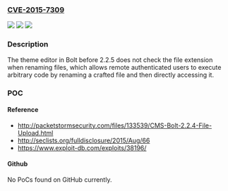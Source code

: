 ### [CVE-2015-7309](https://cve.mitre.org/cgi-bin/cvename.cgi?name=CVE-2015-7309)
![](https://img.shields.io/static/v1?label=Product&message=n%2Fa&color=blue)
![](https://img.shields.io/static/v1?label=Version&message=n%2Fa&color=blue)
![](https://img.shields.io/static/v1?label=Vulnerability&message=n%2Fa&color=brighgreen)

### Description

The theme editor in Bolt before 2.2.5 does not check the file extension when renaming files, which allows remote authenticated users to execute arbitrary code by renaming a crafted file and then directly accessing it.

### POC

#### Reference
- http://packetstormsecurity.com/files/133539/CMS-Bolt-2.2.4-File-Upload.html
- http://seclists.org/fulldisclosure/2015/Aug/66
- https://www.exploit-db.com/exploits/38196/

#### Github
No PoCs found on GitHub currently.

